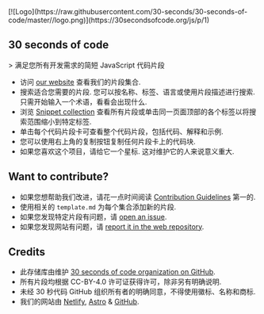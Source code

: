 <div class="github-widget" data-repo="30-seconds/30-seconds-of-code"></div>
[![Logo](https://raw.githubusercontent.com/30-seconds/30-seconds-of-code/master//logo.png)](https://30secondsofcode.org/js/p/1)

## 30 seconds of code

&gt; 满足您所有开发需求的简短 JavaScript 代码片段

* 访问 [our website](https://30secondsofcode.org) 查看我们的片段集合.
 * 搜索适合您需要的片段. 您可以按名称、标签、语言或使用片段描述进行搜索. 只需开始输入一个术语，看看会出现什么.
* 浏览 [Snippet collection](https://30secondsofcode.org/list/p/1) 查看所有片段或单击同一页面顶部的各个标签以将搜索范围缩小到特定标签.
* 单击每个代码片段卡可查看整个代码片段，包括代码、解释和示例.
* 您可以使用右上角的复制按钮复制任何片段卡上的代码块.
 * 如果您喜欢这个项目，请给它一个星标. 这对维护它的人来说意义重大.

## Want to contribute?

* 如果您想帮助我们改进，请花一点时间阅读 [Contribution Guidelines](https://github.com/30-seconds/30-seconds-of-code/blob/master//CONTRIBUTING.md) 第一的.
* 使用相关的 `template.md` 为每个集合添加新的片段.
* 如果您发现特定片段有问题，请 [open an issue](https://github.com/30-seconds/30-seconds-of-code/issues/new).
* 如果您发现网站有问题，请 [report it in the web repository](https://github.com/30-seconds/30-seconds-web/issues/new).

## Credits

* 此存储库由维护 [30 seconds of code organization on GitHub](https://github.com/30-seconds).
* 所有片段均根据 CC-BY-4.0 许可证获得许可，除非另有明确说明.
* 未经 30 秒代码 GitHub 组织所有者的明确同意，不得使用徽标、名称和商标.
* 我们的网站由 [Netlify](https://www.netlify.com/), [Astro](https://astro.build/) & [GitHub](https://github.com/).
